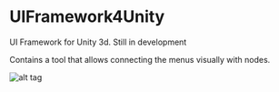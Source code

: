 # UIFramework4Unity
UI Framework for Unity 3d. Still in development

Contains a tool that allows connecting the menus visually with nodes.

![alt tag](https://pixelfriendblog.files.wordpress.com/2017/05/menuflow2.png)
